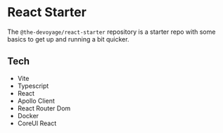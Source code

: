 # React Starter

The `@the-devoyage/react-starter` repository is a starter repo with some basics to get up and running a bit quicker.

## Tech

- Vite
- Typescript
- React
- Apollo Client
- React Router Dom
- Docker 
- CoreUI React

